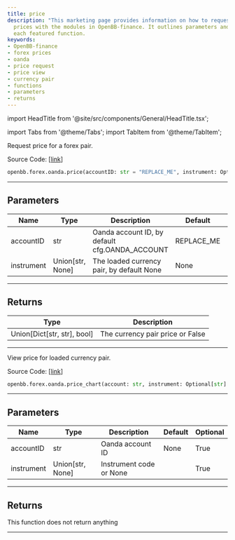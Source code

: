 ```yaml
---
title: price
description: "This marketing page provides information on how to request and view forex"
  prices with the modules in OpenBB-finance. It outlines parameters and returns for
  each featured function.
keywords:
- OpenBB-finance
- forex prices
- oanda
- price request
- price view
- currency pair
- functions
- parameters
- returns
---
```


import HeadTitle from '@site/src/components/General/HeadTitle.tsx';

<HeadTitle title="forex.oanda.price - Reference | OpenBB SDK Docs" />

import Tabs from '@theme/Tabs';
import TabItem from '@theme/TabItem';

<Tabs>
<TabItem value="model" label="Model" default>

Request price for a forex pair.

Source Code: [[link](https://github.com/OpenBB-finance/OpenBBTerminal/tree/main/openbb_terminal/forex/oanda/oanda_model.py#L36)]

```python
openbb.forex.oanda.price(accountID: str = "REPLACE_ME", instrument: Optional[str] = None)
```

---

## Parameters

| Name | Type | Description | Default | Optional |
| ---- | ---- | ----------- | ------- | -------- |
| accountID | str | Oanda account ID, by default cfg.OANDA_ACCOUNT | REPLACE_ME | True |
| instrument | Union[str, None] | The loaded currency pair, by default None | None | True |


---

## Returns

| Type | Description |
| ---- | ----------- |
| Union[Dict[str, str], bool] | The currency pair price or False |
---

</TabItem>
<TabItem value="view" label="Chart">

View price for loaded currency pair.

Source Code: [[link](https://github.com/OpenBB-finance/OpenBBTerminal/tree/main/openbb_terminal/forex/oanda/oanda_view.py#L40)]

```python
openbb.forex.oanda.price_chart(account: str, instrument: Optional[str] = "")
```

---

## Parameters

| Name | Type | Description | Default | Optional |
| ---- | ---- | ----------- | ------- | -------- |
| accountID | str | Oanda account ID | None | True |
| instrument | Union[str, None] | Instrument code or None |  | True |


---

## Returns

This function does not return anything

---

</TabItem>
</Tabs>
